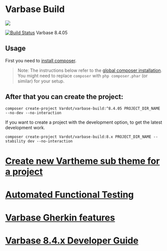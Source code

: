 # Varbase Build

[![](https://docs.varbase.vardot.com/assets/Large-Logo%20Color%20with%20padding.png)](https://www.drupal.org/project/varbase)

[![Build Status](https://travis-ci.org/Vardot/varbase.svg?branch=8.x-4.05)](https://travis-ci.org/Vardot/varbase/builds/251789744) Varbase 8.4.05

## Usage

First you need to [install composer](https://getcomposer.org/doc/00-intro.md#installation-linux-unix-osx).

> Note: The instructions below refer to the [global composer installation](https://getcomposer.org/doc/00-intro.md#globally).
You might need to replace `composer` with `php composer.phar` (or similar)
for your setup.

## After that you can create the project:

```
composer create-project Vardot/varbase-build:^8.4.05 PROJECT_DIR_NAME --no-dev --no-interaction
```

If you want to create a project with the development option, to get the latest
development work.

```
composer create-project Vardot/varbase-build:8.x PROJECT_DIR_NAME --stability dev --no-interaction
```

# [Create new Vartheme sub theme for a project](https://github.com/Vardot/varbase/tree/8.x-4.x/scripts/README.md)

# [Automated Functional Testing](https://github.com/Vardot/varbase/blob/8.x-4.x/tests/README.md)

# [Varbase Gherkin features](https://github.com/Vardot/varbase/blob/8.x-4.x/tests/features/varbase/README.md)

# [Varbase 8.4.x Developer Guide](https://docs.varbase.vardot.com)